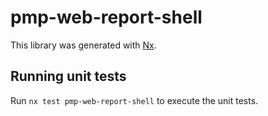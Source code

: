# pmp-web-report-shell

This library was generated with [Nx](https://nx.dev).

## Running unit tests

Run `nx test pmp-web-report-shell` to execute the unit tests.
